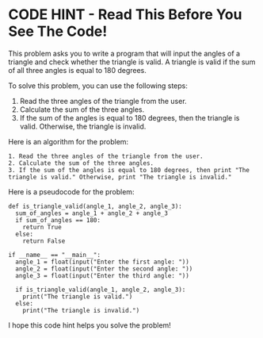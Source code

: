 # CODE HINT - Read This Before You See The Code!

This problem asks you to write a program that will input the angles of a triangle and check whether the triangle is valid. A triangle is valid if the sum of all three angles is equal to 180 degrees.

To solve this problem, you can use the following steps:

1. Read the three angles of the triangle from the user.
2. Calculate the sum of the three angles.
3. If the sum of the angles is equal to 180 degrees, then the triangle is valid. Otherwise, the triangle is invalid.

Here is an algorithm for the problem:

```
1. Read the three angles of the triangle from the user.
2. Calculate the sum of the three angles.
3. If the sum of the angles is equal to 180 degrees, then print "The triangle is valid." Otherwise, print "The triangle is invalid."
```

Here is a pseudocode for the problem:

```
def is_triangle_valid(angle_1, angle_2, angle_3):
  sum_of_angles = angle_1 + angle_2 + angle_3
  if sum_of_angles == 180:
    return True
  else:
    return False

if __name__ == "__main__":
  angle_1 = float(input("Enter the first angle: "))
  angle_2 = float(input("Enter the second angle: "))
  angle_3 = float(input("Enter the third angle: "))

  if is_triangle_valid(angle_1, angle_2, angle_3):
    print("The triangle is valid.")
  else:
    print("The triangle is invalid.")
```

I hope this code hint helps you solve the problem!